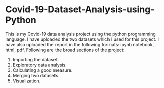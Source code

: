 # Covid-19-Dataset-Analysis-using-Python
This is my Covid-19 data analysis project using the python programming language. I have uploaded the two datasets which I used for this project. I have also uploaded the report in the following formats: ipynb notebook, html, pdf.
Following are the broad sections of the project:
1. Importing the dataset.
2. Exploratory data analysis.
3. Calculating a good measure.
4. Merging two datasets.
5. Visualization.
